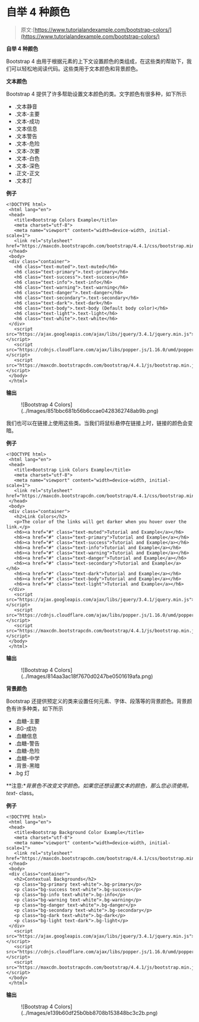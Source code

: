 # 自举 4 种颜色

> 原文:[https://www.tutorialandexample.com/bootstrap-colors/](https://www.tutorialandexample.com/bootstrap-colors/)

**自举 4 种颜色**

Bootstrap 4 由用于根据元素的上下文设置颜色的类组成，在这些类的帮助下，我们可以轻松地阅读代码。这些类用于文本颜色和背景颜色。

**文本颜色**

Bootstrap 4 提供了许多帮助设置文本颜色的类。文字颜色有很多种，如下所示

*   .文本静音
*   .文本-主要
*   .文本-成功
*   .文本信息
*   .文本警告
*   .文本-危险
*   .文本-次要
*   .文本-白色
*   .文本-深色
*   .正文-正文
*   .文本灯

**例子**

```
<!DOCTYPE html>
 <html lang="en">
 <head>
   <title>Bootstrap Colors Example</title>
   <meta charset="utf-8">
   <meta name="viewport" content="width=device-width, initial-scale=1">
   <link rel="stylesheet" href="https://maxcdn.bootstrapcdn.com/bootstrap/4.4.1/css/bootstrap.min.css">
 </head>
 <body>
 <div class="container">
   <h6 class="text-muted">.text-muted</h6>
   <h6 class="text-primary">.text-primary</h6>
   <h6 class="text-success">.text-success</h6> 
   <h6 class="text-info">.text-info</h6>
   <h6 class="text-warning">.text-warning</h6>
   <h6 class="text-danger">.text-danger</h6>
   <h6 class="text-secondary">.text-secondary</h6>
   <h6 class="text-dark">.text-dark</h6>
   <h6 class="text-body">.text-body (Default body color)</h6>
   <h6 class="text-light">.text-light</h6>
   <h6 class="text-white">.text-white</h6>
 </div>
   <script src="https://ajax.googleapis.com/ajax/libs/jquery/3.4.1/jquery.min.js"></script>
   <script src="https://cdnjs.cloudflare.com/ajax/libs/popper.js/1.16.0/umd/popper.min.js"></script>
   <script src="https://maxcdn.bootstrapcdn.com/bootstrap/4.4.1/js/bootstrap.min.js"></script>
 </body>
 </html> 
```

**输出**

<figure class="wp-block-image">![Bootstrap 4 Colors](../Images/851bbc681b56b6ccae0428362748ab9b.png)</figure>

我们也可以在链接上使用这些类。当我们将鼠标悬停在链接上时，链接的颜色会变暗。

**例子**

```
<!DOCTYPE html>
 <html lang="en">
 <head>
   <title>Bootstrap Link Colors Example</title>
   <meta charset="utf-8">
   <meta name="viewport" content="width=device-width, initial-scale=1">
   <link rel="stylesheet" href="https://maxcdn.bootstrapcdn.com/bootstrap/4.4.1/css/bootstrap.min.css">
 </head>
 <body>
 <div class="container">
   <h2>Link Colors</h2>
   <p>The color of the links will get darker when you hover over the link.</p>
   <h6><a href="#" class="text-muted">Tutorial and Example</a></h6>
   <h6><a href="#" class="text-primary">Tutorial and Example</a></h6>
   <h6><a href="#" class="text-success">Tutorial and Example</a></h6>
   <h6><a href="#" class="text-info">Tutorial and Example</a></h6>
   <h6><a href="#" class="text-warning">Tutorial and Example</a></h6>
   <h6><a href="#" class="text-danger">Tutorial and Example</a></h6>
   <h6><a href="#" class="text-secondary">Tutorial and Example</a></h6>
   <h6><a href="#" class="text-dark">Tutorial and Example</a></h6>
   <h6><a href="#" class="text-body">Tutorial and Example</a></h6>
   <h6><a href="#" class="text-light">Tutorial and Example</a></h6>
 </div>
   <script src="https://ajax.googleapis.com/ajax/libs/jquery/3.4.1/jquery.min.js"></script>
   <script src="https://cdnjs.cloudflare.com/ajax/libs/popper.js/1.16.0/umd/popper.min.js"></script>
   <script src="https://maxcdn.bootstrapcdn.com/bootstrap/4.4.1/js/bootstrap.min.js"></script>
 </body>
 </html> 
```

**输出**

<figure class="wp-block-image">![Bootstrap 4 Colors](../Images/814aa3ac18f7670d0247be0501619afa.png)</figure>

**背景颜色**

Bootstrap 还提供预定义的类来设置任何元素、字体、段落等的背景颜色。背景颜色有许多种类，如下所示

*   .血糖-主要
*   .BG-成功
*   .血糖信息
*   .血糖-警告
*   .血糖-危险
*   .血糖-中学
*   .背景-黑暗
*   .bg 灯

**注意:**背景色不改变文字颜色。如果您还想设置文本的颜色，那么您必须使用。text-* class。

**例子**

```
<!DOCTYPE html>
 <html lang="en">
 <head>
   <title>Bootstrap Background Color Example</title>
   <meta charset="utf-8">
   <meta name="viewport" content="width=device-width, initial-scale=1">
   <link rel="stylesheet" href="https://maxcdn.bootstrapcdn.com/bootstrap/4.4.1/css/bootstrap.min.css">
 </head>
 <body>
 <div class="container">
   <h2>Contextual Backgrounds</h2>
   <p class="bg-primary text-white">.bg-primary</p>
   <p class="bg-success text-white">.bg-success</p>
   <p class="bg-info text-white">.bg-info</p>
   <p class="bg-warning text-white">.bg-warning</p>
   <p class="bg-danger text-white">.bg-danger</p>
   <p class="bg-secondary text-white">.bg-secondary</p>
   <p class="bg-dark text-white">.bg-dark</p>
   <p class="bg-light text-dark">.bg-light</p>
 </div>
   <script src="https://ajax.googleapis.com/ajax/libs/jquery/3.4.1/jquery.min.js"></script>
   <script src="https://cdnjs.cloudflare.com/ajax/libs/popper.js/1.16.0/umd/popper.min.js"></script>
   <script src="https://maxcdn.bootstrapcdn.com/bootstrap/4.4.1/js/bootstrap.min.js"></script>
 </body>
 </html> 
```

**输出**

<figure class="wp-block-image">![Bootstrap 4 Colors](../Images/e139b60df25b0bb8708b153848bc3c2b.png)</figure>